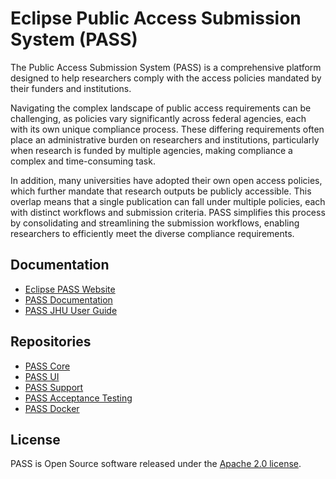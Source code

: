 # Eclipse Public Access Submission System (PASS)

The Public Access Submission System (PASS) is a comprehensive platform designed to help researchers comply with the 
access policies mandated by their funders and institutions.

Navigating the complex landscape of public access requirements can be challenging, as policies vary significantly across
federal agencies, each with its own unique compliance process. These differing requirements often place an
administrative burden on researchers and institutions, particularly when research is funded by multiple agencies, making
compliance a complex and time-consuming task.

In addition, many universities have adopted their own open access policies, which further mandate that research outputs
be publicly accessible. This overlap means that a single publication can fall under multiple policies, each with
distinct workflows and submission criteria. PASS simplifies this process by consolidating and streamlining the
submission workflows, enabling researchers to efficiently meet the diverse compliance requirements.

## Documentation

* [Eclipse PASS Website](https://eclipse-pass.org/index.html)
* [PASS Documentation](https://docs.eclipse-pass.org/)
* [PASS JHU User Guide](https://pass.jhu.edu/guide/)

## Repositories

* [PASS Core](https://github.com/eclipse-pass/pass-core)
* [PASS UI](https://github.com/eclipse-pass/pass-ui)
* [PASS Support](https://github.com/eclipse-pass/pass-support)
* [PASS Acceptance Testing](https://github.com/eclipse-pass)
* [PASS Docker](https://github.com/eclipse-pass/pass-docker)

## License

PASS is Open Source software released under the [Apache 2.0 license](LICENSE).




